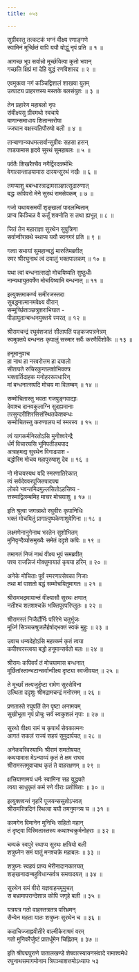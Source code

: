 ```yaml
---
title: ०५३

---
```

सुग्रीवस्तु तत्कटकं भग्नं वीक्ष्य रणाङ्गणे  
स्वामिनं मूर्च्छितं वापि ययौ योद्धुं नृपं प्रति ॥ १ ॥


आगच्छ भूप सर्वान्नो मूर्च्छयित्वा कुतो भवान्  
गच्छति क्षिप्रं मां देहि युद्धं रणविशारद ॥ २ ॥


एवमुक्त्वा नगं कञ्चिद्विशालं शाखया युतम्  
उत्पाट्य प्राहरत्तस्य मस्तके बलसंयुतः ॥ ३ ॥


तेन प्रहारेण महाबलो नृपः  
संवीक्ष्यसु ग्रीवमथो स्वचापे  
बाणान्समाधाय शितान्सरोषा  
ज्जघान वक्षस्यतिपौरुषो बली ॥ ४ ॥


तान्बाणान्व्यधमत्सर्वान्सुग्रीवः सहसा हसन्  
ताडयामास हृदये सुरथं सुमहाबलः ॥ ५ ॥


पर्वतैः शिखरैश्चैव नगैर्द्विरदवर्ष्मभिः  
वेगात्सन्ताडयामास दारयन्सुरथं नखैः ॥ ६ ॥


तमप्याशु बबन्धास्त्राद्रामसञ्ज्ञात्सुदारुणात्  
बद्धः कपिवरो मेने सुरथं रामसेवकम् ॥ ७ ॥


गजो यथायसमयीं शृङ्खलां पादलम्बिताम्  
प्राप्य किञ्चिन्न वै कर्तुं शक्नोति स तथा ह्यभूत् ॥ ८ ॥


जितं तेन महाराज्ञा सुरथेन सुपुत्रिणा  
सर्वान्वीरान्रथे स्थाप्य ययौ स्वनगरं प्रति ॥ ९ ॥


गत्वा सभायां सुमहान्बद्धं मारुतिमब्रवीत्  
स्मर श्रीरघुनाथं त्वं दयालुं भक्तपालकम् ॥ १० ॥


यथा त्वां बन्धनात्सद्यो मोचयिष्यति सुष्ठुधीः  
नान्यथायुतवर्षेण मोचयिष्यामि बन्धनात् ॥ ११ ॥


इत्युक्तमाकर्ण्य समीरजस्तदा  
सुबद्धमात्मानमवेक्ष्य वीरान्  
सम्मूर्च्छिताञ्छत्रुशराभिघात -  
पीडायुतान्बन्धनमुक्तये स्मरत् ॥ १२ ॥


श्रीरामचन्द्रं रघुवंशजातं सीतापतिं पङ्कजपत्रनेत्रम्  
स्वमुक्तये बन्धनतः कृपालुं सस्मार सर्वैः करणैर्विशोकैः ॥ १३ ॥


हनूमानुवाच  
हा नाथ हा नरवरोत्तम हा दयालो  
सीतापते रुचिरकुन्तलशोभिवक्त्र  
भक्तार्तिदाहक मनोहररूपधारिन्  
मां बन्धनात्सपदि मोचय मा विलम्बम् ॥ १४ ॥


सम्मोचितास्तु भवता गजपुङ्गवाद्याः  
देवाश्च दानवकुलाग्नि सुदह्यमानाः  
तत्सुन्दरीशिरसिसंस्थितकेशबन्धः  
सम्मोचितस्तु करुणालय मां स्मरस्व ॥ १५ ॥


त्वं यागकर्मनिरतोऽसि मुनीश्वरेन्द्रै  
र्धर्मं विचारयसि भूमिपतीड्यपाद  
अत्राहमद्य सुरथेन विगाढपाश -  
बद्धोस्मि मोचय महापुरुषाशु देव ॥ १६ ॥


नो मोचयस्यथ यदि स्मरणातिरेकात्  
त्वं सर्वदेववरपूजितपादपद्म  
लोको भवन्तमिदमुल्लसितोऽहसिष्य -  
त्तस्माद्विलम्बमिह माचर मोचयाशु ॥ १७ ॥


इति श्रुत्वा जगन्नाथो रघुवीरः कृपानिधिः  
भक्तं मोचयितुं प्रागात्पुष्पकेणाशुवेगिना ॥ १८ ॥


लक्ष्मणेनानुगेनाथ भरतेन सुशोभितम्  
मुनिवृन्दैर्व्यासमुख्यैः समेतं ददृशे कपिः ॥ १९ ॥


तमागतं निजं नाथं वीक्ष्य भूपं समब्रवीत्  
पश्य राजन्निजं मोक्तुमायातं कृपया हरिम् ॥ २० ॥


अनेके मोचिताः पूर्वं स्मरणात्सेवका निजाः  
तथा मां पाशतो बद्धं सम्मोचयितुमागतः ॥ २१ ॥


श्रीरामभद्रमायान्तं वीक्ष्यासौ सुरथः क्षणात्  
नतीश्च शतशश्चक्रे भक्तिपूरपरिप्लुतः ॥ २२ ॥


श्रीरामस्तं निजैर्दोर्भिः परिरेभे चतुर्भुजः  
मूर्ध्नि सिञ्चन्नश्रुजलैर्हर्षाद्भक्तं स्वकं मुहुः ॥ २३ ॥


उवाच धन्यदेहोऽसि महत्कर्म कृतं त्वया  
कपीश्वरस्त्वया बद्धो हनूमान्सर्वतो बलः ॥ २४ ॥


श्रीरामः कपिवर्यं तं मोचयामास बन्धनात्  
मूर्छितांस्तान्भटान्सर्वान्वीक्ष्य दृष्ट्या स्वजीवयत् ॥ २५ ॥


ते मूर्च्छां तत्यजुर्दृष्टा रामेण सुरसेविना  
उत्थिता ददृशुः श्रीमद्रामचन्द्रं मनोरमम् ॥ २६ ॥


प्रणतास्ते रघुपतिं तेन पृष्टा अनामयम्  
सुखीभूता नृपं प्रोचुः सर्वं स्वकुशलं नृपाः ॥ २७ ॥


सुरथो वीक्ष्य रामं च कृपार्थं सेवकात्मनः  
आगतं सकलं राज्यं सहयं सुमुदार्पयत् ॥ २८ ॥


अनेकवरिवस्याभिः श्रीरामं समतोषयत्  
कथयामास मेऽन्याय्यं कृतं ते क्षम राघव  
श्रीरामस्तमुवाचाथ कृतं ते वाहरक्षणम् ॥ २९ ॥


क्षत्त्रियाणामयं धर्मः स्वामिना सह युद्ध्यते  
त्वया साधुकृतं कर्म रणे वीराः प्रतोषिताः ॥ ३० ॥


इत्युक्तवन्तं नृहरिं पूजयन्ससुतोऽभवत्  
श्रीरामस्त्रिदिनं स्थित्वा ययौ तमनुमन्त्र्य च ॥ ३१ ॥


कामगेन विमानेन मुनिभिः सहितो महान्  
तं दृष्ट्वा विस्मितास्तस्य कथाश्चक्रुर्मनोहराः ॥ ३२ ॥


चम्पकं स्वपुरे स्थाप्य सुरथः क्षत्रियो बली  
शत्रुघ्नेन समं यातुं मनश्चक्रे महाबलः ॥ ३३ ॥


शत्रुघ्नः स्वहयं प्राप्य भेरीनादानकारयत्  
शङ्खनादान्बहुविधान्सर्वत्र समवादयत् ॥ ३४ ॥


सुरथेन समं वीरो यज्ञवाहममूमुचत्  
स बभ्रामापरान्देशान्न कोपि जगृहे बली ॥ ३५ ॥


यत्रयत्र गतो वाहस्तत्रतत्र परिभ्रमन्  
सैन्येन महता यातः शत्रुघ्नः सुरथेन च ॥ ३६ ॥


कदाचिज्जाह्नवीतीरे वाल्मीकेराश्रमं वरम्  
गतो मुनिवरैर्जुष्टं प्रातर्धूमेन चिह्नितम् ॥ ३७ ॥


इति श्रीपद्मपुराणे पातालखण्डे शेषवात्स्यायनसंवादे रामाश्वमेधे  
रघुनाथसमागमोनाम त्रिपञ्चाशत्तमोऽध्यायः ५३